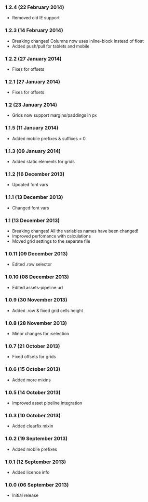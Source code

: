 ### 1.2.4 (22 February 2014)
  * Removed old IE support

### 1.2.3 (14 February 2014)
  * Breaking changes! Columns now uses inline-block instead of float
  * Added push/pull for tablets and mobile

### 1.2.2 (27 January 2014)
  * Fixes for offsets

### 1.2.1 (27 January 2014)
  * Fixes for offsets

### 1.2 (23 January 2014)
  * Grids now support margins/paddings in px

### 1.1.5 (11 January 2014)
  * Added mobile prefixes & suffixes = 0

### 1.1.3 (09 January 2014)
  * Added static elements for grids

### 1.1.2 (16 December 2013)
  * Updated font vars

### 1.1.1 (13 December 2013)
  * Changed font vars

### 1.1 (13 December 2013)
  * Breaking changes! All the variables names have been changed!
  * Improved perfomance with calculations
  * Moved grid settings to the separate file

### 1.0.11 (09 December 2013)
  * Edited .row selector

### 1.0.10 (08 December 2013)
  * Edited assets-pipeline url

### 1.0.9 (30 November 2013)
  + Added .row & fixed grid cells height

### 1.0.8 (28 November 2013)
  + Minor changes for :selection

### 1.0.7 (21 October 2013)
  + Fixed offsets for grids

### 1.0.6 (15 October 2013)
  + Added more mixins

### 1.0.5 (14 October 2013)
  + Improved asset pipeline integration

### 1.0.3 (10 October 2013)
  + Added clearfix mixin

### 1.0.2 (19 September 2013)
  + Added mobile prefixes

### 1.0.1 (12 September 2013)
  + Added licence info

### 1.0.0 (06 September 2013)
  * Initial release
